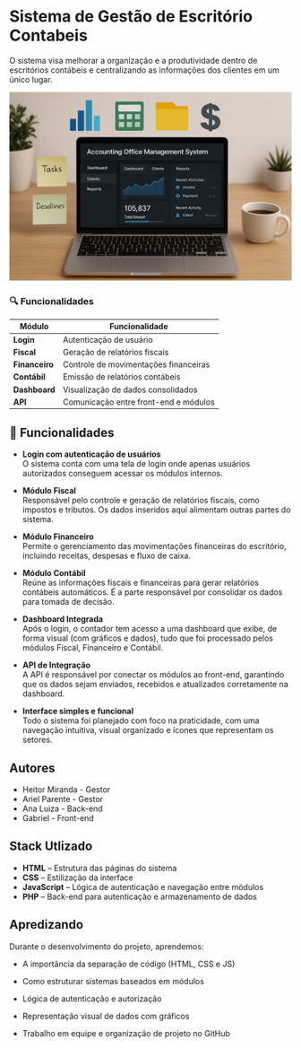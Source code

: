 
# Sistema de Gestão de Escritório Contabeis 

O sistema visa melhorar a organização e a produtividade dentro de escritórios contábeis e centralizando as informações dos clientes em um único lugar.

![logo](logo.png)

### 🔍 Funcionalidades

| Módulo       | Funcionalidade                        |
|--------------|---------------------------------------|
| **Login**    | Autenticação de usuário               |
| **Fiscal**   | Geração de relatórios fiscais         |
| **Financeiro** | Controle de movimentações financeiras |
| **Contábil** | Emissão de relatórios contábeis       |
| **Dashboard**| Visualização de dados consolidados    |
| **API**      | Comunicação entre front-end e módulos |

## 📌 Funcionalidades

- **Login com autenticação de usuários**  
  O sistema conta com uma tela de login onde apenas usuários autorizados conseguem acessar os módulos internos.

- **Módulo Fiscal**  
  Responsável pelo controle e geração de relatórios fiscais, como impostos e tributos. Os dados inseridos aqui alimentam outras partes do sistema.

- **Módulo Financeiro**  
  Permite o gerenciamento das movimentações financeiras do escritório, incluindo receitas, despesas e fluxo de caixa.

- **Módulo Contábil**  
  Reúne as informações fiscais e financeiras para gerar relatórios contábeis automáticos. É a parte responsável por consolidar os dados para tomada de decisão.

- **Dashboard Integrada**  
  Após o login, o contador tem acesso a uma dashboard que exibe, de forma visual (com gráficos e dados), tudo que foi processado pelos módulos Fiscal, Financeiro e Contábil.

- **API de Integração**  
  A API é responsável por conectar os módulos ao front-end, garantindo que os dados sejam enviados, recebidos e atualizados corretamente na dashboard.

- **Interface simples e funcional**  
  Todo o sistema foi planejado com foco na praticidade, com uma navegação intuitiva, visual organizado e ícones que representam os setores.


## Autores
- Heitor Miranda - Gestor
- Ariel Parente - Gestor
- Ana Luiza - Back-end
- Gabriel - Front-end

## Stack Utlizado 

- **HTML** – Estrutura das páginas do sistema  
- **CSS** – Estilização da interface  
- **JavaScript** – Lógica de autenticação e navegação entre módulos  
- **PHP** – Back-end para autenticação e armazenamento de dados  

## Apredizando
Durante o desenvolvimento do projeto, aprendemos:
- A importância da separação de código (HTML, CSS e JS)

- Como estruturar sistemas baseados em módulos

- Lógica de autenticação e autorização

- Representação visual de dados com gráficos

- Trabalho em equipe e organização de projeto no GitHub

